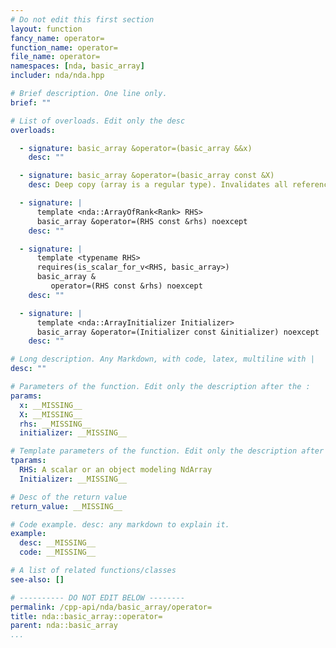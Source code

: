 ```yaml
---
# Do not edit this first section
layout: function
fancy_name: operator=
function_name: operator=
file_name: operator=
namespaces: [nda, basic_array]
includer: nda/nda.hpp

# Brief description. One line only.
brief: ""

# List of overloads. Edit only the desc
overloads:

  - signature: basic_array &operator=(basic_array &&x)
    desc: ""

  - signature: basic_array &operator=(basic_array const &X)
    desc: Deep copy (array is a regular type). Invalidates all references to the storage.

  - signature: |
      template <nda::ArrayOfRank<Rank> RHS> 
      basic_array &operator=(RHS const &rhs) noexcept
    desc: ""

  - signature: |
      template <typename RHS>                     
      requires(is_scalar_for_v<RHS, basic_array>) 
      basic_array &
         operator=(RHS const &rhs) noexcept
    desc: ""

  - signature: |
      template <nda::ArrayInitializer Initializer> 
      basic_array &operator=(Initializer const &initializer) noexcept
    desc: ""

# Long description. Any Markdown, with code, latex, multiline with |
desc: ""

# Parameters of the function. Edit only the description after the :
params:
  x: __MISSING__
  X: __MISSING__
  rhs: __MISSING__
  initializer: __MISSING__

# Template parameters of the function. Edit only the description after the :
tparams:
  RHS: A scalar or an object modeling NdArray
  Initializer: __MISSING__

# Desc of the return value
return_value: __MISSING__

# Code example. desc: any markdown to explain it.
example:
  desc: __MISSING__
  code: __MISSING__

# A list of related functions/classes
see-also: []

# ---------- DO NOT EDIT BELOW --------
permalink: /cpp-api/nda/basic_array/operator=
title: nda::basic_array::operator=
parent: nda::basic_array
...
```


